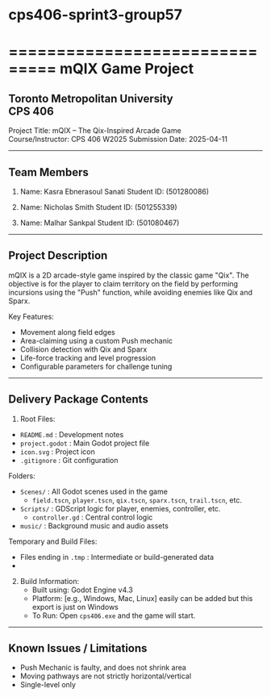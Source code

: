 # cps406-sprint3-group57
 ===============================
         mQIX Game Project      
 ===============================
 
 Toronto Metropolitan University  
 CPS 406
 ---------------------------------------
 
 Project Title:       mQIX – The Qix-Inspired Arcade Game  
 Course/Instructor:   CPS 406 W2025
 Submission Date:     2025-04-11  
 
 ---------------------------------------
 Team Members
 ---------------------------------------
 
 1. Name: Kasra Ebnerasoul Sanati 
    Student ID: (501280086)
 
 2. Name: Nicholas Smith 
    Student ID: (501255339)
 
 3. Name: Malhar Sankpal 
    Student ID: (501080467)
 
 ---------------------------------------
 Project Description
 ---------------------------------------
 
 mQIX is a 2D arcade-style game inspired by the classic game "Qix". The objective is for the player to claim territory on the field by performing incursions using the "Push" function, while avoiding enemies like Qix and Sparx.
 
 Key Features:
 - Movement along field edges
 - Area-claiming using a custom Push mechanic
 - Collision detection with Qix and Sparx
 - Life-force tracking and level progression
 - Configurable parameters for challenge tuning
 
 ---------------------------------------
 Delivery Package Contents
 ---------------------------------------
 1. Root Files:
 - `README.md`              : Development notes
 - `project.godot`          : Main Godot project file
 - `icon.svg`               : Project icon
 - `.gitignore`             : Git configuration
 
 Folders:
 - `Scenes/`                : All Godot scenes used in the game
     - `field.tscn`, `player.tscn`, `qix.tscn`, `sparx.tscn`, `trail.tscn`, etc.
 - `Scripts/`               : GDScript logic for player, enemies, controller, etc.
     - `controller.gd`      : Central control logic
 - `music/`                 : Background music and audio assets
 
 Temporary and Build Files:
 - Files ending in `.tmp`   : Intermediate or build-generated data
 - 
 2. Build Information:
    - Built using: Godot Engine v4.3
    - Platform: [e.g., Windows, Mac, Linux] easily can be added but this export is just on Windows
    - To Run: Open `cps406.exe` and the game will start.
 
 ---------------------------------------
 Known Issues / Limitations
 ---------------------------------------
 - Push Mechanic is faulty, and does not shrink area
 - Moving pathways are not strictly horizontal/vertical
 - Single-level only
 
